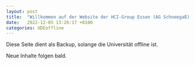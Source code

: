 ```yaml
---
layout: post
title:  "Willkommen auf der Website der HCI-Group Essen (AG Schneegaß)!"
date:   2022-12-05 13:26:17 +0100
categories: UDEoffline
---
```

Diese Seite dient als Backup, solange die Universität offline ist.

Neue Inhalte folgen bald.

[jekyll-docs]: https://jekyllrb.com/docs/home
[jekyll-gh]:   https://github.com/jekyll/jekyll
[jekyll-talk]: https://talk.jekyllrb.com/
